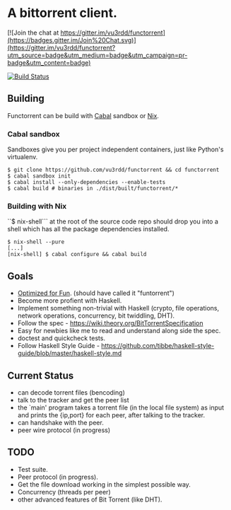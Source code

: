 # A bittorrent client.

[![Join the chat at https://gitter.im/vu3rdd/functorrent](https://badges.gitter.im/Join%20Chat.svg)](https://gitter.im/vu3rdd/functorrent?utm_source=badge&utm_medium=badge&utm_campaign=pr-badge&utm_content=badge)

[![Build Status](https://travis-ci.org/vu3rdd/functorrent.svg?branch=master)](https://travis-ci.org/vu3rdd/functorrent)

## Building

Functorrent can be build with [Cabal](https://www.haskell.org/cabal/) sandbox or
[Nix](https://nixos.org/nix/).

### Cabal sandbox

Sandboxes give you per project independent containers, just like Python's
virtualenv.


    $ git clone https://github.com/vu3rdd/functorrent && cd functorrent
    $ cabal sandbox init
    $ cabal install --only-dependencies --enable-tests
    $ cabal build # binaries in ./dist/built/functorrent/*

### Building with Nix

``$ nix-shell``` at the root of the source code repo should drop you into a
shell which has all the package dependencies installed.


    $ nix-shell --pure
    [...]
    [nix-shell] $ cabal configure && cabal build

## Goals

- [Optimized for Fun](http://www.slideshare.net/autang/ofun-optimizing-for-fun).
  (should have called it "funtorrent")
- Become more profient with Haskell.
- Implement something non-trivial with Haskell (crypto, file operations, network
  operations, concurrency, bit twiddling, DHT).
- Follow the spec - https://wiki.theory.org/BitTorrentSpecification
- Easy for newbies like me to read and understand along side the spec.
- doctest and quickcheck tests.
- Follow Haskell Style Guide - https://github.com/tibbe/haskell-style-guide/blob/master/haskell-style.md

## Current Status

- can decode torrent files (bencoding)
- talk to the tracker and get the peer list
- the `main' program takes a torrent file (in the local file system) as input and
  prints the {ip,port} for each peer, after talking to the tracker.
- can handshake with the peer.
- peer wire protocol (in progress)

## TODO

*    Test suite.
*    Peer protocol (in progress).
*    Get the file download working in the simplest possible way.
*    Concurrency (threads per peer)
*    other advanced features of Bit Torrent (like DHT).
